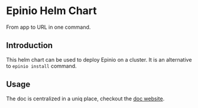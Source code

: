# Epinio Helm Chart

From app to URL in one command.

## Introduction

This helm chart can be used to deploy Epinio on a cluster. It is an alternative
to `epinio install` command.

## Usage

The doc is centralized in a uniq place, checkout the [doc website](https://docs.epinio.io/installation/install_epinio_with_helm.html).
